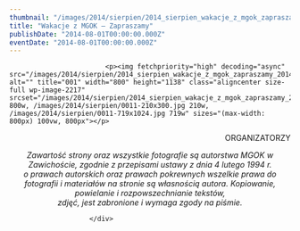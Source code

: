 ```yaml
---
thumbnail: "/images/2014/sierpien/2014_sierpien_wakacje_z_mgok_zapraszamy_2014_08_wakacje_z_mgok_zapraszamy_0011.jpg"
title: "Wakacje z MGOK – Zapraszamy"
publishDate: "2014-08-01T00:00:00.000Z"
eventDate: "2014-08-01T00:00:00.000Z"
---
```


<div class="entry-content">
							
							<p><img fetchpriority="high" decoding="async" src="/images/2014/sierpien/2014_sierpien_wakacje_z_mgok_zapraszamy_2014_08_wakacje_z_mgok_zapraszamy_0011.jpg" alt="" title="001" width="800" height="1138" class="aligncenter size-full wp-image-2217" srcset="/images/2014/sierpien/2014_sierpien_wakacje_z_mgok_zapraszamy_2014_08_wakacje_z_mgok_zapraszamy_0011.jpg 800w, /images/2014/sierpien/0011-210x300.jpg 210w, /images/2014/sierpien/0011-719x1024.jpg 719w" sizes="(max-width: 800px) 100vw, 800px"></p>
<p style="text-align: right;">ORGANIZATORZY</p>
<p style="text-align: center;"><em>Zawartość strony oraz wszystkie fotografie są autorstwa MGOK w Zawichoście, zgodnie z przepisami ustawy z dnia 4 lutego 1994 r.<br>
o prawach autorskich oraz prawach pokrewnych wszelkie prawa do fotografii i materiałów na stronie są własnością autora. Kopiowanie, powielanie i rozpowszechnianie tekstów,<br>
zdjęć, jest zabronione i wymaga zgody na piśmie.</em></p>
						
						</div>
